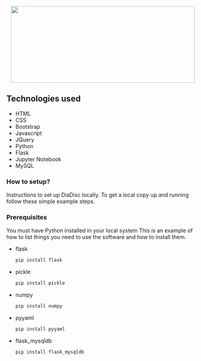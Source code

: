 <p align="center">
    <img src="https://user-images.githubusercontent.com/78247889/199315642-f07762bf-c93c-4650-bfa8-1e1f5944541f.png" width="480" height="200">
</p>

## Technologies used
* HTML
* CSS
* Bootstrap
* Javascript
* JQuery
* Python
* Flask
* Jupyter Notebook
* MySQL

### How to setup?
Instructions to set up DiaDisc locally.
To get a local copy up and running follow these simple example steps.

### Prerequisites
You must have Python installed in your local system
This is an example of how to list things you need to use the software and how to install them.
* flask
  ```sh
  pip install flask
  ```
  
* pickle
  ```sh
  pip install pickle
  ```
  
* numpy
  ```sh
  pip install numpy
  ```

* pyyaml
  ```sh
  pip install pyyaml
  ```

* flask_mysqldb
  ```sh
  pip install flask_mysqldb
  ```